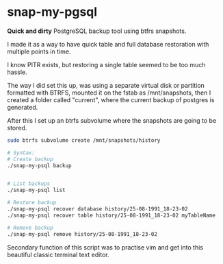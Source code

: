 # snap-my-pgsql
**Quick and dirty** PostgreSQL backup tool using btfrs snapshots.

I made it as a way to have quick table and full database restoration with multiple points in time.

I know PITR exists, but restoring a single table seemed to be too much hassle.

The way I did set this up, was using a separate virtual disk or partition formatted with BTRFS, mounted it on the fstab as /mnt/snapshots, then I created a folder called "current", where the current backup of postgres is generated.

After this I set up an btrfs subvolume where the snapshots are going to be stored.

```bash
sudo btrfs subvolume create /mnt/snapshots/history
```

```bash
# Syntax:
# Create backup
./snap-my-psql backup


# List backups
./snap-my-psql list

# Restore backup
./snap-my-psql recover database history/25-08-1991_18-23-02
./snap-my-psql recover table history/25-08-1991_18-23-02 myTableName

# Remove backup
./snap-my-psql remove history/25-08-1991_18-23-02
```

Secondary function of this script was to practise vim and get into this beautiful classic terminal text editor.

